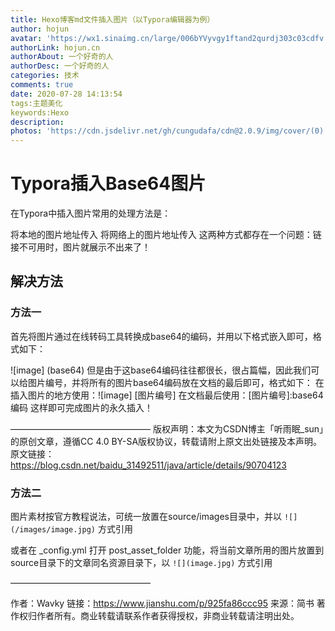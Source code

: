 ```yaml
---
title: Hexo博客md文件插入图片（以Typora编辑器为例）
author: hojun
avatar: 'https://wx1.sinaimg.cn/large/006bYVyvgy1ftand2qurdj303c03cdfv.jpg'
authorLink: hojun.cn
authorAbout: 一个好奇的人
authorDesc: 一个好奇的人
categories: 技术
comments: true
date: 2020-07-28 14:13:54
tags:主题美化
keywords:Hexo
description:
photos: 'https://cdn.jsdelivr.net/gh/cungudafa/cdn@2.0.9/img/cover/(0).jpg.webp'
---
```

# Typora插入Base64图片

在Typora中插入图片常用的处理方法是：

将本地的图片地址传入
将网络上的图片地址传入
这两种方式都存在一个问题：链接不可用时，图片就展示不出来了！

## 解决方法

### 方法一

首先将图片通过在线转码工具转换成base64的编码，并用以下格式嵌入即可，格式如下：

![image] (base64)
但是由于这base64编码往往都很长，很占篇幅，因此我们可以给图片编号，并将所有的图片base64编码放在文档的最后即可，格式如下：
在插入图片的地方使用：![image] [图片编号]
在文档最后使用：[图片编号]:base64编码
这样即可完成图片的永久插入！

————————————————
版权声明：本文为CSDN博主「听雨眠_sun」的原创文章，遵循CC 4.0 BY-SA版权协议，转载请附上原文出处链接及本声明。
原文链接：https://blog.csdn.net/baidu_31492511/java/article/details/90704123



### 方法二

图片素材按官方教程说法，可统一放置在source/images目录中，并以 `![](/images/image.jpg)` 方式引用

或者在 _config.yml 打开 post_asset_folder 功能，将当前文章所用的图片放置到source目录下的文章同名资源目录下，以 `![](image.jpg)` 方式引用

————————————————

作者：Wavky
链接：https://www.jianshu.com/p/925fa86ccc95
来源：简书
著作权归作者所有。商业转载请联系作者获得授权，非商业转载请注明出处。